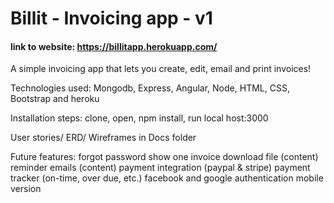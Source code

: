 # Billit - Invoicing app - v1

#### link to website: https://billitapp.herokuapp.com/

A simple invoicing app that lets you create, edit, email and print invoices! 

Technologies used: Mongodb, Express, Angular, Node, HTML, CSS, Bootstrap and heroku

Installation steps: clone, open, npm install, run local host:3000

User stories/ ERD/ Wireframes in Docs folder

Future features:
forgot password
show one invoice
download file (content)
reminder emails (content)
payment integration (paypal & stripe)
payment tracker (on-time, over due, etc.)
facebook and google authentication
mobile version
